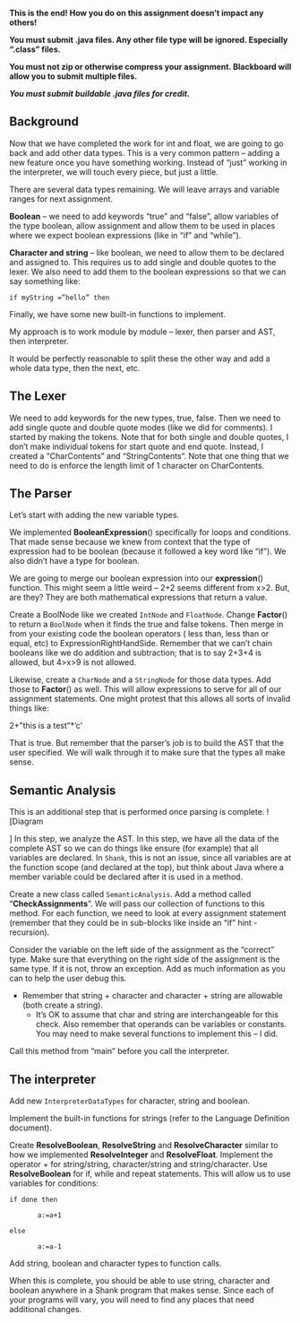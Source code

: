 **This is the end! How you do on this assignment doesn’t impact any others!**

**You must submit .java files. Any other file type will be ignored. Especially “.class” files.**

**You must not zip or otherwise compress your assignment. Blackboard will allow you to submit
multiple files.**

***You must submit buildable .java files for credit.***

## Background

Now that we have completed the work for int and float, we are going to go back and add other data
types. This is a very common pattern – adding a new feature once you have something working. Instead
of “just” working in the interpreter, we will touch every piece, but just a little.

There are several data types remaining. We will leave arrays and variable ranges for next
assignment.

**Boolean** – we need to add keywords “true” and “false”, allow variables of the type boolean, allow
assignment and allow them to be used in places where we expect boolean expressions (like in “if” and
“while”).

**Character and string** – like boolean, we need to allow them to be declared and assigned to. This
requires us to add single and double quotes to the lexer. We also need to add them to the boolean
expressions so that we can say something like:

    if myString =”hello” then

Finally, we have some new built-in functions to implement.

My approach is to work module by module – lexer, then parser and AST, then interpreter.

It would be
perfectly reasonable to split these the other way and add a whole data type, then the next, etc.

## The Lexer

We need to add keywords for the new types, true, false. Then we need to add single quote and double
quote modes (like we did for comments). I started by making the tokens. Note that for both single
and double quotes, I don’t make individual tokens for start quote and end quote. Instead, I created
a “CharContents” and “StringContents”. Note that one thing that we need to do is enforce the length
limit of 1 character on CharContents.

##                

## The Parser

Let’s start with adding the new variable types.

We implemented **BooleanExpression**() specifically for loops and conditions. That made sense
because we
knew from context that the type of expression had to be boolean (because it followed a key word like
“if”). We also didn’t have a type for boolean.

We are going to merge our boolean expression into our **expression**() function. This might seem a
little weird – 2+2 seems different from x>2. But, are they? They are both mathematical expressions
that return a value.

Create a BoolNode like we created `IntNode` and `FloatNode`. Change **Factor**() to return a
`BoolNode` when
it finds the true and false tokens. Then merge in from your existing code the boolean operators (
less than, less than or equal, etc) to ExpressionRightHandSide. Remember that we can’t chain
booleans like we do addition and subtraction; that is to say 2+3+4 is allowed, but 4>x>9 is not
allowed.

Likewise, create a `CharNode` and a `StringNode` for those data types. Add those to **Factor**() as
well.
This will allow expressions to serve for all of our assignment statements. One might protest that
this allows all sorts of invalid things like:

2+”this is a test”\*’c’

That is true. But remember that the parser’s job is to build the AST that the user specified. We
will walk through it to make sure that the types all make sense.

## Semantic Analysis

This is an additional step that is performed once parsing is complete. ![Diagram

]
In this step, we analyze the AST. In this step, we have all the data of the complete AST so we can
do things like ensure (for example) that all variables are declared. In `Shank`, this is not an
issue,
since all variables are at the function scope (and declared at the top), but think about Java where
a member variable could be declared after it is used in a method.

Create a new class called `SemanticAnalysis`. Add a method called “**CheckAssignments**”. We will
pass our
collection of functions to this method. For each function, we need to look at every assignment
statement (remember that they could be in sub-blocks like inside an “if” hint - recursion).

Consider
the variable on the left side of the assignment as the “correct” type. Make sure that everything on
the right side of the assignment is the same type. If it is not, throw an exception. Add as much
information as you can to help the user debug this.

- Remember that string + character and character +
  string are allowable (both create a string).
    - It’s OK to assume that char and string are
      interchangeable for this check. Also remember that operands can be variables or constants. You
      may
      need to make several functions to implement this – I did.

Call this method from “main” before you call the interpreter.

## The interpreter

Add new `InterpreterDataTypes` for character, string and boolean.

Implement the built-in functions for strings (refer to the Language Definition document).

Create **ResolveBoolean**, **ResolveString** and **ResolveCharacter** similar to how we implemented
**ResolveInteger** and **ResolveFloat**. Implement the operator + for string/string,
character/string and
string/character. Use **ResolveBoolean** for if, while and repeat statements. This will allow us to
use
variables for conditions:

    if done then
    
           a:=a+1
    
    else
    
           a:=a-1

Add string, boolean and character types to function calls.

When this is complete, you should be able to use string, character and boolean anywhere in a Shank
program that makes sense. Since each of your programs will vary, you will need to find any places
that need additional changes.
